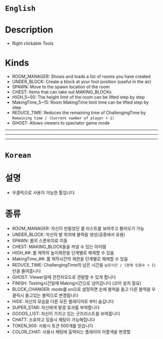 # `English`
# Description
- Right clickable Tools

# Kinds
- ROOM_MANAGER: Shows and loads a list of rooms you have created
- UNDER_BLOCK: Create a block at your foot position (useful in the air)
- SPAWN: Move to the spawn location of the room
- CHEST: Items that can take out MAKING_BLOCKs
- HIGH_5~50: The height limit of the room can be lifted step by step
- MakingTime_5~15: Room MakingTime limit time can be lifted step by step
- REDUCE_TIME: Reduces the remaining time of ChallengingTime by `Remaining time / (Current number of player + 1)`
- GHOST: Allows viewers to spectator game mode
---------------------------------------------------------------------------------------------------------------------
---------------------------------------------------------------------------------------------------------------------
---------------------------------------------------------------------------------------------------------------------
# `Korean`
# 설명
- 우클릭으로 사용이 가능한 툴입니다

# 종류
- ROOM_MANAGER: 자신이 만들었던 룸 리스트를 보여주고 불러오기 가능
- UNDER_BLOCK: 자신의 발 위치에 블럭을 생성(공중에서 유용)
- SPAWN: 룸의 스폰위치로 이동
- CHEST: MAKING_BLOCK들을 꺼낼 수 있는 아이템
- HIGH_##: 룸 제작의 높이제한을 단계별로 해제할 수 있음
- MakingTime_##: 룸 제작시간의 제한을 단계별로 해제할 수 있음
- REDUCE_TIME: ChallengingTime의 남은 시간을 `남은시간 / (현재 인원수 + 1)` 만큼 줄여줍니다
- GHOST: Viewer일때 관전자모드로 관람할 수 있게 합니다
- FINISH: Testing시간일때 Making시간으로 넘어갑니다 (코어 설치 필요)
- BLOCK_CHANGER: mode를 on으로 설정하면 손에 블럭을 들고 다른 블럭을 우클릭시 들고있는 블럭으로 변경됩니다
- HIDE: 자신의 모습을 다른 모든 플레이어로 부터 숨깁니다
- SUPER_STAR: 자신에게 발광 효과를 부여합니다
- GOODS_LIST: 자신이 가지고 있는 굿즈리스트를 보여줍니다
- CHATT: 소유하고 있을시 채팅이 가능해집니다
- TOKEN_500: 사용시 토큰 500개를 얻습니다
- COLOR_CHAT: 사용시 채팅에 출력되는 플레이어 이름색을 변경할 




